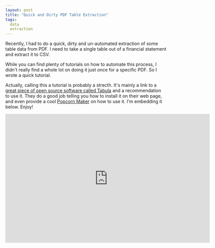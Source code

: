 ```yaml
---
layout: post
title: "Quick and Dirty PDF Table Extraction"
tags:
  data
  extraction
---
```


Recently, I had to do a quick, dirty and un-automated extraction of some table data from PDF.  I need to take a single table out of a financial statement and extract it to CSV.

While you can find plenty of tutorials on how to automate this process, I didn't really find a whole lot on doing it just once for a specific PDF.  So I wrote a quick tutorial.

<!--break-->

Actually, calling this a tutorial is probably a strecth.  It's mainly a link to a [great piece of open source software called Tabula](http://tabula.nerdpower.org/)  and a recommendation to use it.  They do a good job telling you how to install it on their web page, and even provide a cool [Popcorn Maker](https://webmaker.org/tools) on how to use it. I'm embedding it below.  Enjoy!

<iframe src='https://erika.makes.org/popcorn/16ll_' width='640' height='403' frameborder='0' mozallowfullscreen webkitallowfullscreen allowfullscreen></iframe>
